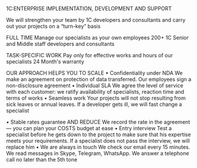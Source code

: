 1C:ENTERPRISE IMPLEMENTATION, DEVELOPMENT AND SUPPORT

We will strengthen your team by 1C developers and consultants and
carry out your projects on a “turn-key” basis


FULL TIME
Manage our specialists as your
own employees
200+
1C Senior and Middle staff developers
and consultants

TASK-SPECIFIC WORK
Pay only for effective works and hours of our
specialists
24
Month's warranty

OUR APPROACH HELPS
YOU TO SCALE
• Confidentiality under NDA
We make an agreement on protection of data transferred. Our
employees sign a non-disclosure agreement
• Individual SLA
We agree the level of service with each customer: we ratify
availability of specialists, reaction time and terms of works
• Seamless work
Your projects will not stop resulting from sick leaves or
annual leaves. If a developer gets ill, we will fast change a
specialist

• Stable rates guarantee
AND REDUCE
We record the rate in the agreement — you can plan your
COSTS
budget at ease
• Entry interview
Test a specialist before he gets down to the project to make
sure that his expertise meets your requirements. If a specialist
does not pass the interview, we will replace him
• We are always in touch
We check our email every 15 minutes. We read messages in
Skype, Telegram, WhatsApp. We answer a telephone call no
later than the 5th tone
